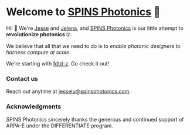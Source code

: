 # Welcome to [SPINS Photonics](spinsphotonics.com) 💫

Hi! 👋 We're [Jesse](https://scholar.google.com/citations?user=zYN5iqMAAAAJ&hl=en) and [Jelena](http://web.stanford.edu/~jela/),
and [SPINS Photonics](spinsphotonics.com) is our little attempt to **revolutionize photonics** 🤓.

We believe that all that we need to do is to *enable photonic designers to harness compute at scale*.

We're starting with [fdtd-z](https://github.com/spinsphotonics/fdtdz). Go check it out!

### Contact us

Reach out anytime at jesselu@spinsphotonics.com.

### Acknowledgments

SPINS Photonics sincerely thanks the generous and continued support of ARPA-E under the DIFFERENTIATE program.

